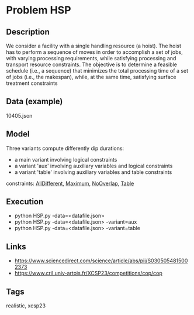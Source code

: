 # Problem HSP
## Description
We consider a facility with a single handling resource (a hoist).
The hoist has to perform a sequence of moves in order to accomplish a set of jobs, with varying
processing requirements, while satisfying processing and transport resource constraints.
The objective is to determine a feasible schedule (i.e., a sequence) that minimizes the total processing
time of a set of jobs (i.e., the makespan), while, at the same time, satisfying surface treatment constraints

## Data (example)
  10405.json

## Model
  Three variants compute differently dip durations:
  - a main variant involving logical constraints
  - a variant 'aux' involving auxiliary variables and logical constraints
  - a variant 'table' involving auxiliary variables and table constraints

  constraints: [AllDifferent](http://pycsp.org/documentation/constraints/AllDifferent), [Maximum](http://pycsp.org/documentation/constraints/Maximum), [NoOverlap](http://pycsp.org/documentation/constraints/NoOverlap), [Table](http://pycsp.org/documentation/constraints/Table)

## Execution
  - python HSP.py -data=<datafile.json>
  - python HSP.py -data=<datafile.json> -variant=aux
  - python HSP.py -data=<datafile.json> -variant=table

## Links
  - https://www.sciencedirect.com/science/article/abs/pii/S0305054815002373
  - https://www.cril.univ-artois.fr/XCSP23/competitions/cop/cop

## Tags
  realistic, xcsp23

